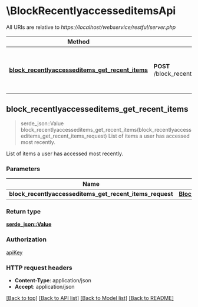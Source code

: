# \BlockRecentlyaccesseditemsApi

All URIs are relative to *https://localhost/webservice/restful/server.php*

Method | HTTP request | Description
------------- | ------------- | -------------
[**block_recentlyaccesseditems_get_recent_items**](BlockRecentlyaccesseditemsApi.md#block_recentlyaccesseditems_get_recent_items) | **POST** /block_recentlyaccesseditems_get_recent_items | List of items a user has accessed most recently.



## block_recentlyaccesseditems_get_recent_items

> serde_json::Value block_recentlyaccesseditems_get_recent_items(block_recentlyaccesseditems_get_recent_items_request)
List of items a user has accessed most recently.

List of items a user has accessed most recently.

### Parameters


Name | Type | Description  | Required | Notes
------------- | ------------- | ------------- | ------------- | -------------
**block_recentlyaccesseditems_get_recent_items_request** | [**BlockRecentlyaccesseditemsGetRecentItemsRequest**](BlockRecentlyaccesseditemsGetRecentItemsRequest.md) |  | [required] |

### Return type

[**serde_json::Value**](serde_json::Value.md)

### Authorization

[apiKey](../README.md#apiKey)

### HTTP request headers

- **Content-Type**: application/json
- **Accept**: application/json

[[Back to top]](#) [[Back to API list]](../README.md#documentation-for-api-endpoints) [[Back to Model list]](../README.md#documentation-for-models) [[Back to README]](../README.md)

